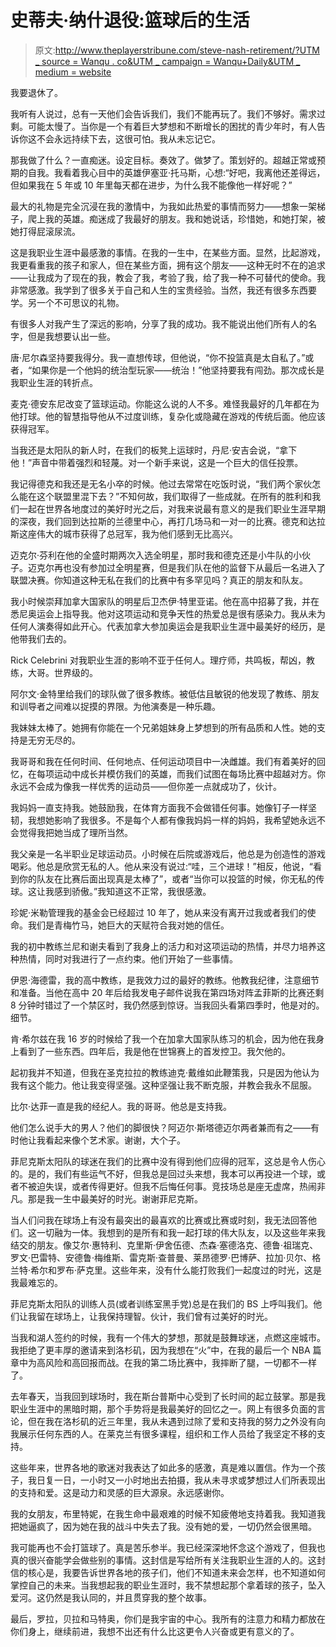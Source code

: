 # 史蒂夫·纳什退役:篮球后的生活

> 原文:[http://www.theplayerstribune.com/steve-nash-retirement/?UTM _ source = Wanqu . co&UTM _ campaign = Wanqu+Daily&UTM _ medium = website](http://www.theplayerstribune.com/steve-nash-retirement/?utm_source=wanqu.co&utm_campaign=Wanqu+Daily&utm_medium=website)

我要退休了。

我听有人说过，总有一天他们会告诉我们，我们不能再玩了。我们不够好。需求过剩。可能太慢了。当你是一个有着巨大梦想和不断增长的困扰的青少年时，有人告诉你这不会永远持续下去，这很可怕。我从未忘记它。

那我做了什么？一直痴迷。设定目标。奏效了。做梦了。策划好的。超越正常或预期的自我。我看着我心目中的英雄伊塞亚·托马斯，心想:“好吧，我离他还差得远，但如果我在 5 年或 10 年里每天都在进步，为什么我不能像他一样好呢？”

最大的礼物是完全沉浸在我的激情中，为我如此热爱的事情而努力——想象一架梯子，爬上我的英雄。痴迷成了我最好的朋友。我和她说话，珍惜她，和她打架，被她打得屁滚尿流。

这是我职业生涯中最感激的事情。在我的一生中，在某些方面。显然，比起游戏，我更看重我的孩子和家人，但在某些方面，拥有这个朋友——这种无时不在的追求——让我成为了现在的我，教会了我，考验了我，给了我一种不可替代的使命。我非常感激。我学到了很多关于自己和人生的宝贵经验。当然，我还有很多东西要学。另一个不可思议的礼物。

有很多人对我产生了深远的影响，分享了我的成功。我不能说出他们所有人的名字，但是我想要认出一些。

唐·尼尔森坚持要我得分。我一直想传球，但他说，“你不投篮真是太自私了。”或者，“如果你是一个他妈的统治型玩家——统治！”他坚持要我有闯劲。那次成长是我职业生涯的转折点。

麦克·德安东尼改变了篮球运动。你能这么说的人不多。难怪我最好的几年都在为他打球。他的智慧指导他从不过度训练，复杂化或隐藏在游戏的传统后面。他应该获得冠军。

当我还是太阳队的新人时，在我们的板凳上运球时，丹尼·安吉会说，“拿下他！”声音中带着强烈和轻蔑。对一个新手来说，这是一个巨大的信任投票。

我记得德克和我还是无名小卒的时候。他过去常常在吃饭时说，“我们两个家伙怎么能在这个联盟里混下去？”不知何故，我们取得了一些成就。在所有的胜利和我们一起在世界各地度过的美好时光之后，对我来说最有意义的是我们职业生涯早期的深夜，我们回到达拉斯的兰德里中心，再打几场马和一对一的比赛。德克和达拉斯这座伟大的城市获得了总冠军，我为他们感到无比高兴。

迈克尔·芬利在他的全盛时期两次入选全明星，那时我和德克还是小牛队的小伙子。迈克尔再也没有参加过全明星赛，但是我们队在他的监督下从最后一名进入了联盟决赛。你知道这种无私在我们的比赛中有多罕见吗？真正的朋友和队友。

我小时候崇拜加拿大国家队的明星后卫杰伊·特里亚诺。他在高中招募了我，并在悉尼奥运会上指导我。他对这项运动和竞争天性的热爱总是很有感染力。我从未为任何人演奏得如此开心。代表加拿大参加奥运会是我职业生涯中最美好的经历，是他带我们去的。

Rick Celebrini 对我职业生涯的影响不亚于任何人。理疗师，共鸣板，帮凶，教练，大哥。世界级的。

阿尔文·金特里给我们的球队做了很多教练。被低估且敏锐的他发现了教练、朋友和训导者之间难以捉摸的界限。为他演奏是一种乐趣。

我妹妹太棒了。她拥有你能在一个兄弟姐妹身上梦想到的所有品质和人性。她的支持是无穷无尽的。

我哥哥和我在任何时间、任何地点、任何运动项目中一决雌雄。我们有着美好的回忆，在每项运动中成长并模仿我们的英雄，而我们试图在每场比赛中超越对方。你永远不会成为像我一样优秀的运动员——但你差一点就成功了，伙计。

我妈妈一直支持我。她鼓励我，在体育方面我不会做错任何事。她像钉子一样坚韧，我想她影响了我很多。不是每个人都有像我妈妈一样的妈妈，我希望她永远不会觉得我把她当成了理所当然。

我父亲是一名半职业足球运动员。小时候在后院或游戏后，他总是为创造性的游戏喝彩。他总是欣赏无私的人。他从来没有说过:“哇，三个进球！”相反，他说，“看到你的队友在比赛后面出现真是太棒了”，或者“当你可以投篮的时候，你无私的传球。这让我感到骄傲。”我知道这不正常，我很感激。

珍妮·米勒管理我的基金会已经超过 10 年了，她从来没有离开过我或者我们的使命。我们是青梅竹马，她巨大的天赋符合我对她的信任。

我的初中教练兰尼和谢夫看到了我身上的活力和对这项运动的热情，并尽力培养这种热情，同时对我进行了一点约束。他们开始了一些事情。

伊恩·海德雷，我的高中教练，是我效力过的最好的教练。他教我纪律，注意细节和准备。当他在高中 20 年后给我发电子邮件说我在第四场对阵孟菲斯的比赛还剩 8 分钟时错过了一个禁区时，我仍然感到惊讶。当我回头看第四季时，他是对的。细节。

肯·希尔兹在我 16 岁的时候给了我一个在加拿大国家队练习的机会，因为他在我身上看到了一些东西。四年后，我是他在世锦赛上的首发控卫。我欠他的。

起初我并不知道，但我在圣克拉拉的教练迪克·戴维如此鞭策我，只是因为他认为我有这个能力。他让我变得坚强。这种坚强让我不断克服，并教会我永不屈服。

比尔·达菲一直是我的经纪人。我的哥哥。他总是支持我。

他们怎么说手大的男人？他们的脚很快？阿迈尔·斯塔德迈尔两者兼而有之——有时他让我看起来像个艺术家。谢谢，大个子。

菲尼克斯太阳队的球迷在我们的比赛中没有得到他们应得的冠军，这总是令人伤心的。是的，我们有些运气不好，但我总是回过头来想，我本可以再投进一个球，或者不被迫失误，或者传得更好。但我不后悔任何事。竞技场总是座无虚席，热闹非凡。那是我一生中最美好的时光。谢谢菲尼克斯。

当人们问我在球场上有没有最突出的最喜欢的比赛或比赛或时刻，我无法回答他们。这一切融为一体。我想到的是所有和我一起打球的伟大队友，以及这些年来我结交的朋友。像艾尔·惠特利、克里斯·伊舍伍德、杰森·塞德洛克、德鲁·祖瑞克、罗文·巴雷特、安德鲁·梅维斯、雷克斯·查普曼、莱昂德罗·巴博萨、拉加·贝尔、格兰特·希尔和罗布·萨克里。这些年来，没有什么能打败我们一起度过的时光，这是我最难忘的。

菲尼克斯太阳队的训练人员(或者训练室黑手党)总是在我们的 BS 上呼叫我们。他们让我留在球场上，让我保持理智。伙计，我们曾有过美好的时光。

当我和湖人签约的时候，我有一个伟大的梦想，那就是鼓舞球迷，点燃这座城市。我拒绝了更丰厚的邀请来到洛杉矶，因为我想在“火”中，在我的最后一个 NBA 篇章中为高风险和高回报而战。在我的第二场比赛中，我摔断了腿，一切都不一样了。

去年春天，当我回到球场时，我在斯台普斯中心受到了长时间的起立鼓掌。那是我职业生涯中的黑暗时期，那个手势将是我最美好的回忆之一。网上有很多负面的言论，但在我在洛杉矶的近三年里，我从未遇到过除了爱和支持我的努力之外没有向我展示任何东西的人。在莱克兰有很多课程，组织和工作人员给了我坚定不移的支持。

这些年来，世界各地的歌迷对我表达了如此多的感激，真是难以置信。作为一个孩子，我日复一日，一小时又一小时地出去拍摄，我从未寻求或梦想过人们所表现出的支持和爱。这是动力和灵感的巨大源泉。永远感谢你。

我的女朋友，布里特妮，在我生命中最艰难的时候不知疲倦地支持着我。我知道我把她逼疯了，因为她在我的战斗中失去了我。没有她的爱，一切仍然会很黑暗。

我可能再也不会打篮球了。真是苦乐参半。我已经深深地怀念这个游戏了，但我也真的很兴奋能学会做些别的事情。这封信是写给所有关注我职业生涯的人的。这封信的核心是，我要告诉世界各地的孩子们，他们不知道未来会怎样，也不知道如何掌控自己的未来。当我想起我的职业生涯时，我不禁想起那个拿着球的孩子，坠入爱河。这仍然是我认同的，并且贯穿我的整个故事。

最后，罗拉，贝拉和马特奥，你们是我宇宙的中心。我所有的注意力和精力都放在你们身上，继续前进，我想不出还有什么比这更令人兴奋或更有意义的了。